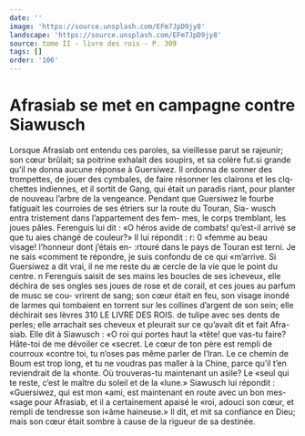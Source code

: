```yaml
---
date: ''
image: 'https://source.unsplash.com/EFm7JpD9jy8'
landscape: 'https://source.unsplash.com/EFm7JpD9jy8'
source: tome II - livre des rois - P. 309
tags: []
order: '106'
---
```


# Afrasiab se met en campagne contre Siawusch

Lorsque Afrasiab ont entendu ces paroles, sa vieillesse parut se rajeunir; son cœur brûlait; sa poitrine exhalait des soupirs, et sa colère fut.si grande qu’il ne donna aucune réponse à Guersiwez.
Il ordonna de sonner des trompettes, de jouer des cymbales, de faire résonner les clairons et les clq- chettes indiennes, et il sortit de Gang, qui était un
paradis riant, pour planter de nouveau l’arbre de la vengeance.
Pendant que Guersiwez le fourbe fatiguait les courroies de ses étriers sur la route du Touran, Sia- wusch entra tristement dans l’appartement des fem- mes, le corps tremblant, les joues pâles. Ferenguis lui dit : «O héros avide de combats! qu’est-il arrivé
se que tu aies changé de couleur?» Il lui répondit : r: 0 «femme au beau visage! l’honneur dont j’étais en-
:rtouré dans le pays de Touran est terni. Je ne sais «comment te répondre, je suis confondu de ce qui «m’arrive. Si Guersiwez a dit vrai, il ne me reste du
æ cercle de la vie que le point du centre. n
Ferenguis saisit de ses mains les boucles de ses
icheveux, elle déchira de ses ongles ses joues de rose
et de corail, et ces joues au parfum de musc se cou- vrirent de sang; son cœur était en feu, son visage inondé de larmes qui tombaient en torrent sur les collines d’argent de son sein; elle déchirait ses lèvres
310 LE LIVRE DES ROIS.
de tulipe avec ses dents de perles; elle arrachait ses cheveux et pleurait sur ce qu’avait dit et fait Afra- siab. Elle dit à Siawusch : «O roi qui portes haut la «tête! que vas-tu faire? Hâte-toi de me dévoiler ce «secret. Le cœur de ton père est rempli de courroux «contre toi, tu n’oses pas même parler de l’lran. Le
ce chemin de Boum est trop long, et tu ne voudras pas maller à la Chine, parce qu’il t’en reviendrait de la «honte. Où trouveras-tu maintenant un asile? Le «seul qui te reste, c’est le maître du soleil et de la
«lune.»
Siawusch lui répondit : «Guersiwez, qui est mon «ami, est maintenant en route avec un bon mes- «sage pour Afrasiab, et il a certainement apaisé le «roi, adouci son cœur, et rempli de tendresse son i«âme haineuse.» Il dit, et mit sa confiance en Dieu; mais son cœur était sombre à cause de la rigueur de sa destinée.
